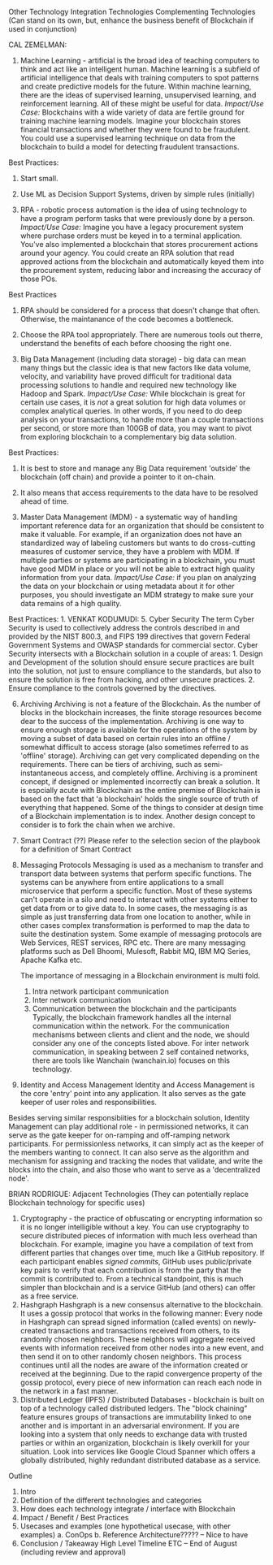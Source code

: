 Other Technology Integration
Technologies
Complementing Technologies (Can stand on its own, but, enhance the business benefit of Blockchain if used in conjunction)

CAL ZEMELMAN:
1.	Machine Learning - artificial is the broad idea of teaching computers to think and act like an intelligent human. Machine learning is a subfield of artificial intelligence that deals with training computers to spot patterns and create predictive models for the future. Within machine learning, there are the ideas of supervised learning, unsupervised learning, and reinforcement learning. All of these might be useful for data. *Impact/Use Case:* Blockchains with a wide variety of data are fertile ground for training machine learning models. Imagine your blockchain stores financial transactions and whether they were found to be fraudulent. You could use a supervised learning technique on data from the blockchain to build a model for detecting fraudulent transactions.

Best Practices:
1. Start small.
2. Use ML as Decision Support Systems, driven by simple rules (initially)

2.	RPA - robotic process automation is the idea of using technology to have a program perform tasks that were previously done by a person. *Impact/Use Case:* Imagine you have a legacy procurement system where purchase orders must be keyed in to a terminal application. You've also implemented a blockchain that stores procurement actions around your agency. You could create an RPA solution that read approved actions from the blockchain and automatically keyed them into the procurement system, reducing labor and increasing the accuracy of those POs.

Best Practices
1. RPA should be considered for a process that doesn't change that often. Otherwise, the maintanance of the code becomes a bottleneck.
2. Choose the RPA tool appropriately. There are numerous tools out therre, understand the benefits of each before choosing the right one.

3.	Big Data Management (including data storage) - big data can mean many things but the classic idea  is that new factors like data volume, velocity, and variability have proved difficult for traditional data processing solutions to handle and required new technology like Hadoop and Spark. *Impact/Use Case:* While blockchain is great for certain use cases, it is _not_ a great solution for high data volumes or complex analytical queries. In other words, if you need to do deep analysis on your transactions, to handle more than a couple transactions per second, or store more than 100GB of data, you may want to pivot from exploring blockchain to a complementary big data solution.

Best Practices:
1. It is best to store and manage any Big Data requirement 'outside' the blockchain (off chain) and provide a pointer to it on-chain.
2. It also means that access requirements to the data have to be resolved ahead of time.

4.	Master Data Management (MDM) - a systematic way of handling important reference data for an organization that should be consistent to make it valuable. For example, if an organization does not have an standardized way of labeling customers but wants to do cross-cutting measures of customer service, they have a problem with MDM. If multiple parties or systems are participating in a blockchain, you must have good MDM in place or you will not be able to extract high quality information from your data. *Impact/Use Case:* if you plan on analyzing the data on your blockchain or using metadata about it for other purposes, you should investigate an MDM strategy to make sure your data remains of a high quality. 

Best Practices:
1. 
VENKAT KODUMUDI:
5.	Cyber Security
    The term Cyber Security is used to collectively address the controls described in and provided by the NIST 800.3, and FIPS 199 directives that govern Federal Government Systems and OWASP standards for commercial sector. Cyber Security intersects with a Blockchain solution in a couple of areas:
    1. Design and Development of the solution should ensure secure practices are built into the solution, not just to ensure compliance to the standards, but also to ensure the solution is free from hacking, and other unsecure practices.
    2. Ensure compliance to the controls governed by the directives.

6.	Archiving
    Archiving is not a feature of the Blockchain. As the number of blocks in the blockchain increases, the finite storage resources become dear to the success of the implementation. Archiving is one way to ensure enough storage is available for the operations of the system by moving a subset of data based on certain rules into an offline / somewhat difficult to access storage (also sometimes referred to as 'offline' storage). Archiving can get very complicated depending on the requirements. There can be tiers of archiving, such as semi-instantaneous access, and completely offline.
Archiving is a prominent concept, if designed or implemented incorrectly can break a solution. It is espcially acute with Blockchain as the entire premise of Blockchain is based on the fact that 'a blockchain' holds the single source of truth of everything that happened. Some of the things to consider at design time of a Blockchain implementation is to index. Another design concept to consider is to fork the chain when we archive.

7.	Smart Contract (??)
    Please refer to the selection secion of the playbook for a definition of Smart Contract

8.	Messaging Protocols 
    Messaging is used as a mechanism to transfer and transport data between systems that perform specific functions. The systems can be anywhere from entire applications to a small microservice that perform a specific function. Most of these systems can't operate in a silo and need to interact with other systems either to get data from or to give data to. In some cases, the messaging is as simple as just transferring data from one location to another, while in other cases complex transformation is performed to map the data to suite the destination system. Some example of messaging protocols are Web Services, REST services, RPC etc. There are many messaging platforms such as Dell Bhoomi, Mulesoft, Rabbit MQ, IBM MQ Series, Apache Kafka etc.
    
    The importance of messaging in a Blockchain environment is multi fold.
    1. Intra network participant communication
    2. Inter network communication
    3. Communication between the blockchain and the participants
  Typically, the blockchain framework handles all the internal communication within the network. For the communication mechanisms between clients and client and the node, we should consider any one of the concepts listed above. For inter network communication, in speaking between 2 self contained networks, there are tools like Wanchain (wanchain.io) focuses on this technology.

    
9. Identity and Access Management
Identity and Access Management is the core 'entry' point into any application. It also serves as the gate keeper of user roles and responsibilities.

Besides serving similar responsibiities for a blockchain solution, Identity Management can play additional role - in permissioned networks, it can serve as the gate keeper for on-ramping and off-ramping network participants. For permissionless networks, it can simply act as the keeper of the members wanting to connect. It can also serve as the algorithm and mechanism for assigning and tracking the nodes that validate, and write the blocks into the chain, and also those who want to serve as a 'decentralized node'.



BRIAN RODRIGUE:
Adjacent Technologies (They can potentially replace Blockchain technology for specific uses)
1.	Cryptography - the practice of obfuscating or encrypting information so it is no longer intelligible without a key. You can use cryptography to secure distributed pieces of information with much less overhead than blockchain. For example, imagine you have a compilation of text from different parties that changes over time, much like a GitHub repository. If each participant enables _signed commits_, GitHub uses public/private key pairs to verify that each contribution is from the party that the commit is contributed to. From a technical standpoint, this is much simpler than blockchain and is a service GitHub (and others) can offer as a free service.
2.	Hashgraph
Hashgraph is a new consensus alternative to the blockchain. It uses a gossip protocol that works in the following manner: Every node in Hashgraph can spread signed information (called events) on newly-created transactions and transactions received from others, to its randomly chosen neighbors. These neighbors will aggregate received events with information received from other nodes into a new event, and then send it on to other randomly chosen neighbors. This process continues until all the nodes are aware of the information created or received at the beginning. Due to the rapid convergence property of the gossip protocol, every piece of new information can reach each node in the network in a fast manner.
3.	Distributed Ledger (IPFS) / Distributed Databases  - blockchain is built on top of a technology called distributed ledgers. The "block chaining" feature ensures groups of transactions are immutability linked to one another and is important in an adversarial environment. If you are looking into a system that only needs to exchange data with trusted parties or within an organization, blockchain is likely overkill for your situation. Look into services like Google Cloud Spanner which offers a globally distributed, highly redundant distributed database as a service.

Outline
1.	Intro
2.	Definition of the different technologies and categories
3.	How does each technology integrate / interface with Blockchain
4.	Impact / Benefit / Best Practices
5.	Usecases and examples (one hypothetical usecase, with other examples)
a.	ConOps
b.	Reference Architecture????? – Nice to have
6.	Conclusion / Takeaway
High Level Timeline
ETC – End of August (including review and approval)
